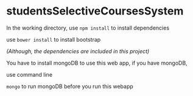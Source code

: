 # studentsSelectiveCoursesSystem

In the working directory, use
`npm install`
to install dependencies

use 
`bower install` 
to install bootstrap

*(Although, the dependencies are included in this project)*

You have to install mongoDB to use this web app, if you have mongoDB, 

use command line

`mongo`
to run mongoDB before you run this webapp



